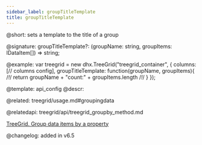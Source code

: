 ```yaml
---
sidebar_label: groupTitleTemplate
title: groupTitleTemplate
---          
```


@short: sets a template to the title of a group

@signature: groupTitleTemplate?: (groupName: string, groupItems: IDataItem[]) => string;

@example: 
var treegrid = new dhx.TreeGrid("treegrid_container", {
    columns: [// columns config],
    groupTitleTemplate: function(groupName, groupItems){ /*!*/
        return groupName + "count:" + groupItems.length /*!*/
    }
});

@template:	api_config
@descr: 


@related:
treegrid/usage.md#groupingdata

@relatedapi: treegrid/api/treegrid_groupby_method.md

[TreeGrid. Group data items by a property](https://snippet.dhtmlx.com/bue6zm6w)

@changelog: added in v6.5